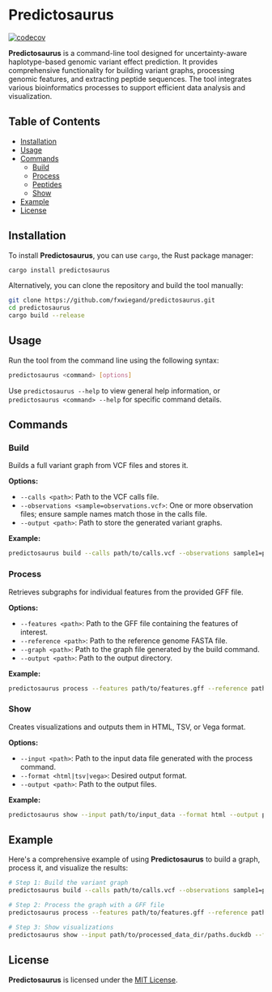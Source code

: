 # Predictosaurus

[![codecov](https://codecov.io/gh/fxwiegand/predictosaurus/graph/badge.svg?token=OSD3PSBS4L)](https://codecov.io/gh/fxwiegand/predictosaurus)

**Predictosaurus** is a command-line tool designed for uncertainty-aware haplotype-based genomic variant effect prediction. It provides comprehensive functionality for building variant graphs, processing genomic features, and extracting peptide sequences. The tool integrates various bioinformatics processes to support efficient data analysis and visualization.

## Table of Contents

- [Installation](#installation)
- [Usage](#usage)
- [Commands](#commands)
    - [Build](#build)
    - [Process](#process)
    - [Peptides](#peptides)
    - [Show](#show)
- [Example](#example)
- [License](#license)

## Installation

To install **Predictosaurus**, you can use `cargo`, the Rust package manager:

```bash
cargo install predictosaurus
```

Alternatively, you can clone the repository and build the tool manually:

```bash
git clone https://github.com/fxwiegand/predictosaurus.git
cd predictosaurus
cargo build --release
```

## Usage

Run the tool from the command line using the following syntax:

```bash
predictosaurus <command> [options]
```

Use `predictosaurus --help` to view general help information, or `predictosaurus <command> --help` for specific command details.

## Commands

### Build

Builds a full variant graph from VCF files and stores it.

**Options:**

- `--calls <path>`: Path to the VCF calls file.
- `--observations <sample=observations.vcf>`: One or more observation files; ensure sample names match those in the calls file.
- `--output <path>`: Path to store the generated variant graphs.

**Example:**

```bash
predictosaurus build --calls path/to/calls.vcf --observations sample1=path/to/observations1.vcf sample2=path/to/observations2.vcf --output path/to/output
```

### Process

Retrieves subgraphs for individual features from the provided GFF file.

**Options:**

- `--features <path>`: Path to the GFF file containing the features of interest.
- `--reference <path>`: Path to the reference genome FASTA file.
- `--graph <path>`: Path to the graph file generated by the build command.
- `--output <path>`: Path to the output directory.

**Example:**

```bash
predictosaurus process --features path/to/features.gff --reference path/to/reference.fasta --graph path/to/graph --output path/to/output
```

### Show

Creates visualizations and outputs them in HTML, TSV, or Vega format.

**Options:**

- `--input <path>`: Path to the input data file generated with the process command.
- `--format <html|tsv|vega>`: Desired output format.
- `--output <path>`: Path to the output files.

**Example:**

```bash
predictosaurus show --input path/to/input_data --format html --output path/to/output.html
```

## Example

Here's a comprehensive example of using **Predictosaurus** to build a graph, process it, and visualize the results:

```bash
# Step 1: Build the variant graph
predictosaurus build --calls path/to/calls.vcf --observations sample1=path/to/observations1.vcf sample2=path/to/observations2.vcf --output path/to/graph_output_dir

# Step 2: Process the graph with a GFF file
predictosaurus process --features path/to/features.gff --reference path/to/reference.fasta --graph path/to/graph_output_dir/graphs.duckdb --output path/to/processed_data_dir

# Step 3: Show visualizations
predictosaurus show --input path/to/processed_data_dir/paths.duckdb --format html --output path/to/output_html_dir/
```

## License

**Predictosaurus** is licensed under the [MIT License](LICENSE).
